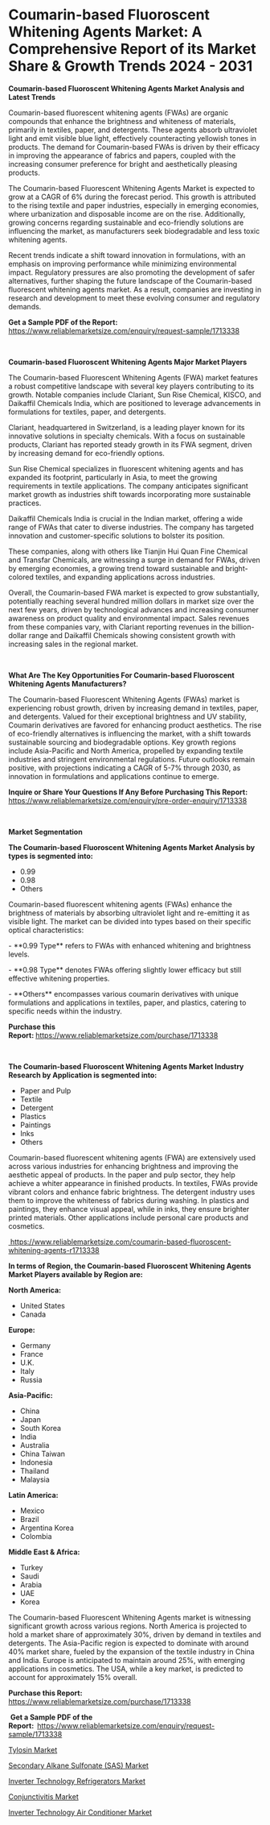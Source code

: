 <p><h1>Coumarin-based Fluoroscent Whitening Agents Market: A Comprehensive Report of its Market Share & Growth Trends 2024 - 2031</h1></p><p><strong>Coumarin-based Fluoroscent Whitening Agents Market Analysis and Latest Trends</strong></p>
<p><p>Coumarin-based fluorescent whitening agents (FWAs) are organic compounds that enhance the brightness and whiteness of materials, primarily in textiles, paper, and detergents. These agents absorb ultraviolet light and emit visible blue light, effectively counteracting yellowish tones in products. The demand for Coumarin-based FWAs is driven by their efficacy in improving the appearance of fabrics and papers, coupled with the increasing consumer preference for bright and aesthetically pleasing products.</p><p>The Coumarin-based Fluorescent Whitening Agents Market is expected to grow at a CAGR of 6% during the forecast period. This growth is attributed to the rising textile and paper industries, especially in emerging economies, where urbanization and disposable income are on the rise. Additionally, growing concerns regarding sustainable and eco-friendly solutions are influencing the market, as manufacturers seek biodegradable and less toxic whitening agents. </p><p>Recent trends indicate a shift toward innovation in formulations, with an emphasis on improving performance while minimizing environmental impact. Regulatory pressures are also promoting the development of safer alternatives, further shaping the future landscape of the Coumarin-based fluorescent whitening agents market. As a result, companies are investing in research and development to meet these evolving consumer and regulatory demands.</p></p>
<p><strong>Get a Sample PDF of the Report:&nbsp;</strong> <a href="https://www.reliablemarketsize.com/enquiry/request-sample/1713338?utm_campaign=1693&utm_medium=2&utm_source=Github&utm_content=ia&utm_term=22102024&utm_id=coumarin-based-fluoroscent-whitening-agents">https://www.reliablemarketsize.com/enquiry/request-sample/1713338</a></p>
<p>&nbsp;</p>
<p><strong>Coumarin-based Fluoroscent Whitening Agents Major Market Players</strong></p>
<p><p>The Coumarin-based Fluorescent Whitening Agents (FWA) market features a robust competitive landscape with several key players contributing to its growth. Notable companies include Clariant, Sun Rise Chemical, KISCO, and Daikaffil Chemicals India, which are positioned to leverage advancements in formulations for textiles, paper, and detergents.</p><p>Clariant, headquartered in Switzerland, is a leading player known for its innovative solutions in specialty chemicals. With a focus on sustainable products, Clariant has reported steady growth in its FWA segment, driven by increasing demand for eco-friendly options. </p><p>Sun Rise Chemical specializes in fluorescent whitening agents and has expanded its footprint, particularly in Asia, to meet the growing requirements in textile applications. The company anticipates significant market growth as industries shift towards incorporating more sustainable practices.</p><p>Daikaffil Chemicals India is crucial in the Indian market, offering a wide range of FWAs that cater to diverse industries. The company has targeted innovation and customer-specific solutions to bolster its position. </p><p>These companies, along with others like Tianjin Hui Quan Fine Chemical and Transfar Chemicals, are witnessing a surge in demand for FWAs, driven by emerging economies, a growing trend toward sustainable and bright-colored textiles, and expanding applications across industries.</p><p>Overall, the Coumarin-based FWA market is expected to grow substantially, potentially reaching several hundred million dollars in market size over the next few years, driven by technological advances and increasing consumer awareness on product quality and environmental impact. Sales revenues from these companies vary, with Clariant reporting revenues in the billion-dollar range and Daikaffil Chemicals showing consistent growth with increasing sales in the regional market.</p></p>
<p>&nbsp;</p>
<p><strong>What Are The Key Opportunities For Coumarin-based Fluoroscent Whitening Agents Manufacturers?</strong></p>
<p><p>The Coumarin-based Fluorescent Whitening Agents (FWAs) market is experiencing robust growth, driven by increasing demand in textiles, paper, and detergents. Valued for their exceptional brightness and UV stability, Coumarin derivatives are favored for enhancing product aesthetics. The rise of eco-friendly alternatives is influencing the market, with a shift towards sustainable sourcing and biodegradable options. Key growth regions include Asia-Pacific and North America, propelled by expanding textile industries and stringent environmental regulations. Future outlooks remain positive, with projections indicating a CAGR of 5-7% through 2030, as innovation in formulations and applications continue to emerge.</p></p>
<p><strong>Inquire or Share Your Questions If Any Before Purchasing This Report:</strong> <a href="https://www.reliablemarketsize.com/enquiry/pre-order-enquiry/1713338?utm_campaign=1693&utm_medium=2&utm_source=Github&utm_content=ia&utm_term=22102024&utm_id=coumarin-based-fluoroscent-whitening-agents">https://www.reliablemarketsize.com/enquiry/pre-order-enquiry/1713338</a></p>
<p>&nbsp;</p>
<p><strong>Market Segmentation</strong></p>
<p><strong>The Coumarin-based Fluoroscent Whitening Agents Market Analysis by types is segmented into:</strong></p>
<p><ul><li>0.99</li><li>0.98</li><li>Others</li></ul></p>
<p><p>Coumarin-based fluorescent whitening agents (FWAs) enhance the brightness of materials by absorbing ultraviolet light and re-emitting it as visible light. The market can be divided into types based on their specific optical characteristics: </p><p>- **0.99 Type** refers to FWAs with enhanced whitening and brightness levels.</p><p>- **0.98 Type** denotes FWAs offering slightly lower efficacy but still effective whitening properties.</p><p>- **Others** encompasses various coumarin derivatives with unique formulations and applications in textiles, paper, and plastics, catering to specific needs within the industry.</p></p>
<p><strong>Purchase this Report:&nbsp;</strong><a href="https://www.reliablemarketsize.com/purchase/1713338?utm_campaign=1693&utm_medium=2&utm_source=Github&utm_content=ia&utm_term=22102024&utm_id=coumarin-based-fluoroscent-whitening-agents">https://www.reliablemarketsize.com/purchase/1713338</a></p>
<p>&nbsp;</p>
<p><strong>The Coumarin-based Fluoroscent Whitening Agents Market Industry Research by Application is segmented into:</strong></p>
<p><ul><li>Paper and Pulp</li><li>Textile</li><li>Detergent</li><li>Plastics</li><li>Paintings</li><li>Inks</li><li>Others</li></ul></p>
<p><p>Coumarin-based fluorescent whitening agents (FWA) are extensively used across various industries for enhancing brightness and improving the aesthetic appeal of products. In the paper and pulp sector, they help achieve a whiter appearance in finished products. In textiles, FWAs provide vibrant colors and enhance fabric brightness. The detergent industry uses them to improve the whiteness of fabrics during washing. In plastics and paintings, they enhance visual appeal, while in inks, they ensure brighter printed materials. Other applications include personal care products and cosmetics.</p></p>
<p><a href="https://www.reliablemarketsize.com/coumarin-based-fluoroscent-whitening-agents-r1713338?utm_campaign=1693&utm_medium=2&utm_source=Github&utm_content=ia&utm_term=22102024&utm_id=coumarin-based-fluoroscent-whitening-agents">&nbsp;https://www.reliablemarketsize.com/coumarin-based-fluoroscent-whitening-agents-r1713338</a></p>
<p><strong>In terms of Region, the Coumarin-based Fluoroscent Whitening Agents Market Players available by Region are:</strong></p>
<p>
    <p> <strong> North America: </strong>
        <ul>
            <li>United States</li>
            <li>Canada</li>
        </ul>
        </p> 
    <p> <strong> Europe: </strong>
        <ul>
            <li>Germany</li>
            <li>France</li>
            <li>U.K.</li>
            <li>Italy</li>
            <li>Russia</li>
        </ul>
        </p> 
    <p> <strong> Asia-Pacific: </strong>
        <ul>
            <li>China</li>
            <li>Japan</li>
            <li>South Korea</li>
            <li>India</li>
            <li>Australia</li>
            <li>China Taiwan</li>
            <li>Indonesia</li>
            <li>Thailand</li>
            <li>Malaysia</li>
        </ul>
        </p> 
    <p> <strong> Latin America: </strong>
        <ul>
            <li>Mexico</li>
            <li>Brazil</li>
            <li>Argentina Korea</li>
            <li>Colombia</li>
        </ul>
        </p> 
    <p> <strong> Middle East & Africa: </strong>
        <ul>
            <li>Turkey</li>
            <li>Saudi</li>
            <li>Arabia</li>
            <li>UAE</li>
            <li>Korea</li>
        </ul>
    </p>
    </p>
<p><p>The Coumarin-based Fluorescent Whitening Agents market is witnessing significant growth across various regions. North America is projected to hold a market share of approximately 30%, driven by demand in textiles and detergents. The Asia-Pacific region is expected to dominate with around 40% market share, fueled by the expansion of the textile industry in China and India. Europe is anticipated to maintain around 25%, with emerging applications in cosmetics. The USA, while a key market, is predicted to account for approximately 15% overall.</p></p>
<p><strong>Purchase this Report: </strong><a href="https://www.reliablemarketsize.com/purchase/1713338?utm_campaign=1693&utm_medium=2&utm_source=Github&utm_content=ia&utm_term=22102024&utm_id=coumarin-based-fluoroscent-whitening-agents">https://www.reliablemarketsize.com/purchase/1713338</a></p>
<p>&nbsp;<strong>Get a Sample PDF of the Report:&nbsp;&nbsp;</strong><a href="https://www.reliablemarketsize.com/enquiry/request-sample/1713338?utm_campaign=1693&utm_medium=2&utm_source=Github&utm_content=ia&utm_term=22102024&utm_id=coumarin-based-fluoroscent-whitening-agents">https://www.reliablemarketsize.com/enquiry/request-sample/1713338</a></p>
<p><strong></strong></p>
<p><p><a href="https://www.linkedin.com/pulse/tylosin-market-growth-outlook-from-2024-2031-projecting-7-v2fkc?utm_campaign=1693&utm_medium=2&utm_source=Github&utm_content=ia&utm_term=22102024&utm_id=coumarin-based-fluoroscent-whitening-agents">Tylosin Market</a></p><p><a href="https://github.com/santosh758595/Market-Research-Report-List-6/blob/main/secondary-alkane-sulfonate-sas-market.md?utm_campaign=1693&utm_medium=2&utm_source=Github&utm_content=ia&utm_term=22102024&utm_id=coumarin-based-fluoroscent-whitening-agents">Secondary Alkane Sulfonate (SAS) Market</a></p><p><a href="https://issuu.com/reportprime-2/docs/inverter-technology-refrigerators-m_af76a3fa619d6e?utm_campaign=1693&utm_medium=2&utm_source=Github&utm_content=ia&utm_term=22102024&utm_id=coumarin-based-fluoroscent-whitening-agents">Inverter Technology Refrigerators Market</a></p><p><a href="https://www.linkedin.com/pulse/conjunctivitis-momentum-charting-123-cagr-path-2024-2031-collectra-0hu6c?utm_campaign=1693&utm_medium=2&utm_source=Github&utm_content=ia&utm_term=22102024&utm_id=coumarin-based-fluoroscent-whitening-agents">Conjunctivitis Market</a></p><p><a href="https://issuu.com/reportprime-2/docs/inverter-technology-air-conditioner_4ccf9b3d5a6e8f?utm_campaign=1693&utm_medium=2&utm_source=Github&utm_content=ia&utm_term=22102024&utm_id=coumarin-based-fluoroscent-whitening-agents">Inverter Technology Air Conditioner Market</a></p></p>